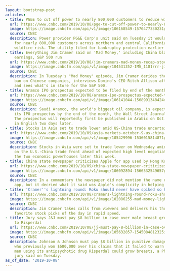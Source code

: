 ```yaml
---
layout: bootstrap-post
articles:
- title: PG&E to cut off power to nearly 800,000 customers to reduce wildfire risk
  url: https://www.cnbc.com/2019/10/08/pge-to-cut-off-power-to-nearly-800000-customers-to-reduce-wildfire-risk.html
  image: https://image.cnbcfm.com/api/v1/image/106168549-1570477330231gettyimages-1128067334.jpeg?v=1570477391
  source: CNBC
  description: Power provider PG&E Corp's unit said on Tuesday it would cut off power
    for nearly 800,000 customers across northern and central California to reduce
    wildfire risk. The utility filed for bankruptcy protection earlier this year.
- title: Everything Jim Cramer said on 'Mad Money,' including China blacklist, Domino's
    earnings, S&P 500 run
  url: https://www.cnbc.com/2019/10/08/jim-cramers-mad-money-recap-stock-picks-oct-8-2019.html
  image: https://image.cnbcfm.com/api/v1/image/104531352-IMG_1181rrr-jim-cramer.jpg?v=1497548243
  source: CNBC
  description: In Tuesday's "Mad Money" episode, Jim Cramer derides the Trump administration's
    ban on Chinese companies, interviews Domino's CEO Ritch Allison after earnings
    and sees what's in store for the S&P 500.
- title: Aramco IPO prospectus expected to be filed by end of the month, report says
  url: https://www.cnbc.com/2019/10/08/aramco-ipo-prospectus-expected-to-be-filed-by-end-of-the-month-report-says.html
  image: https://image.cnbcfm.com/api/v1/image/106141044-1568991348424rtx73r59.jpg?v=1568991429
  source: CNBC
  description: Saudi Aramco, the world's biggest oil company, is expected to file
    its IPO prospectus by the end of the month, the Wall Street Journal reported.
    The prospectus will reportedly first be published in Arabic on Oct. 25 and then
    in English two days later.
- title: Stocks in Asia set to trade lower amid US-China trade uncertainty
  url: https://www.cnbc.com/2019/10/09/asia-markets-october-9-us-china-trade-oil-currencies.html
  image: https://image.cnbcfm.com/api/v1/image/105429996-1536015814871gettyimages-1025189456.jpeg?v=1570577178
  source: CNBC
  description: Stocks in Asia were set to trade lower on Wednesday amid mounting uncertainty
    on the U.S.-China trade front ahead of expected high level negotiations between
    the two economic powerhouses later this week.
- title: China state newspaper criticizes Apple for app used by Hong Kong protesters
  url: https://www.cnbc.com/2019/10/09/china-state-newspaper-criticizes-apple-for-app-used-by-hong-kong-protesters.html
  image: https://image.cnbcfm.com/api/v1/image/106092894-1566532549657gettyimages-1163173740.jpeg?v=1567488156
  source: CNBC
  description: In a commentary the newspaper did not mention the name of the location
    app, but it decried what it said was Apple's complicity in helping the protesters.
- title: 'Cramer''s lightning round: Roku should never have spiked so high'
  url: https://www.cnbc.com/2019/10/08/cramers-lightning-round-roku-should-never-have-spiked-so-high.html
  image: https://image.cnbcfm.com/api/v1/image/102086255-mad-money-lightning.jpg?v=1510939612
  source: CNBC
  description: Jim Cramer takes calls from viewers and delivers his thoughts on their
    favorite stock picks of the day in rapid speed.
- title: Jury says J&J must pay $8 billion in case over male breast growth linked
    to Risperdal
  url: https://www.cnbc.com/2019/10/08/jj-must-pay-8-billion-in-case-over-male-breast-growth-linked-to-risperdal.html
  image: https://image.cnbcfm.com/api/v1/image/105632857-1545084812325img_6533.jpg?v=1545084885
  source: CNBC
  description: Johnson & Johnson must pay $8 billion in punitive damages to a man
    who previously won $680,000 over his claims that it failed to warn that young
    men using its antipsychotic drug Risperdal could grow breasts, a Philadelphia
    jury said on Tuesday.
as_of_date: '2019-10-08'
---
```



